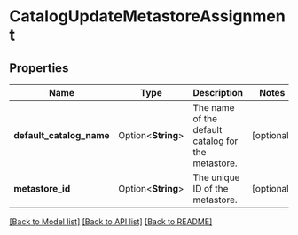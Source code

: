 # CatalogUpdateMetastoreAssignment

## Properties

Name | Type | Description | Notes
------------ | ------------- | ------------- | -------------
**default_catalog_name** | Option<**String**> | The name of the default catalog for the metastore. | [optional]
**metastore_id** | Option<**String**> | The unique ID of the metastore. | [optional]

[[Back to Model list]](../README.md#documentation-for-models) [[Back to API list]](../README.md#documentation-for-api-endpoints) [[Back to README]](../README.md)


